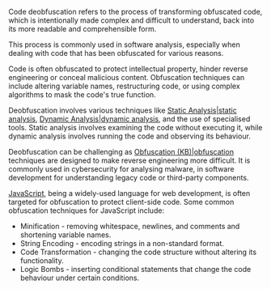 Code deobfuscation refers to the process of transforming obfuscated code, which is intentionally made complex and difficult to understand, back into its more readable and comprehensible form.

This process is commonly used in software analysis, especially when dealing with code that has been obfuscated for various reasons.

Code is often obfuscated to protect intellectual property, hinder reverse engineering or conceal malicious content. Obfuscation techniques can include altering variable names, restructuring code, or using complex algorithms to mask the code's true function.

Deobfuscation involves various techniques like [Static Analysis|static analysis](), [Dynamic Analysis|dynamic analysis](), and the use of specialised tools. Static analysis involves examining the code without executing it, while dynamic analysis involves running the code and observing its behaviour.

Deobfuscation can be challenging as [Obfuscation (KB)|obfuscation]() techniques are designed to make reverse engineering more difficult. It is commonly used in cybersecurity for analysing malware, in software development for understanding legacy code or third-party components.

[JavaScript](), being a widely-used language for web development, is often targeted for obfuscation to protect client-side code. Some common obfuscation techniques for JavaScript include:

- Minification - removing whitespace, newlines, and comments and shortening variable names.
- String Encoding - encoding strings in a non-standard format.
- Code Transformation - changing the code structure without altering its functionality.
- Logic Bombs - inserting conditional statements that change the code behaviour under certain conditions.
